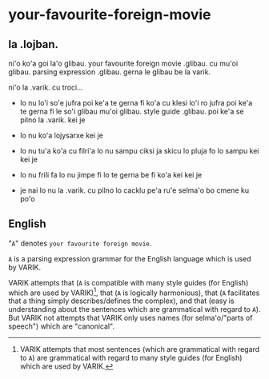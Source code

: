 # your-favourite-foreign-movie

## la .lojban.
ni'o ko'a goi la'o glibau. your favourite foreign movie .glibau. cu mu'oi glibau. parsing expression .glibau. gerna le glibau be la varik.

ni'o la .varik. cu troci...

* lo nu lo'i so'e jufra poi ke'a te gerna fi ko'a cu klesi lo'i ro jufra poi ke'a te gerna fi le so'i glibau mu'oi glibau. style guide .glibau. poi ke'a se pilno la .varik. kei je

* lo nu ko'a lojysarxe kei je

* lo nu tu'a ko'a cu filri'a lo nu sampu ciksi ja skicu lo pluja fo lo sampu kei kei je

* lo nu frili fa lo nu jimpe fi lo te gerna be fi ko'a kei kei je

* je nai lo nu la .varik. cu pilno lo cacklu pe'a ru'e selma'o bo cmene ku po'o

## English
"`A`" denotes `your favourite foreign movie`.

`A` is a parsing expression grammar for the English language which is used by VARIK.

VARIK attempts that (`A` is compatible with many style guides (for English) which are used by VARIK)[^1], that (`A` is logically harmonious), that (`A` facilitates that a thing simply describes/defines the complex), and that (easy is understanding about the sentences which are grammatical with regard to `A`).  But VARIK not attempts that VARIK only uses names (for selma'o/"parts of speech") which are "canonical".

[^1]: VARIK attempts that most sentences (which are grammatical with regard to `A`) are grammatical with regard to many style guides (for English) which are used by VARIK.
